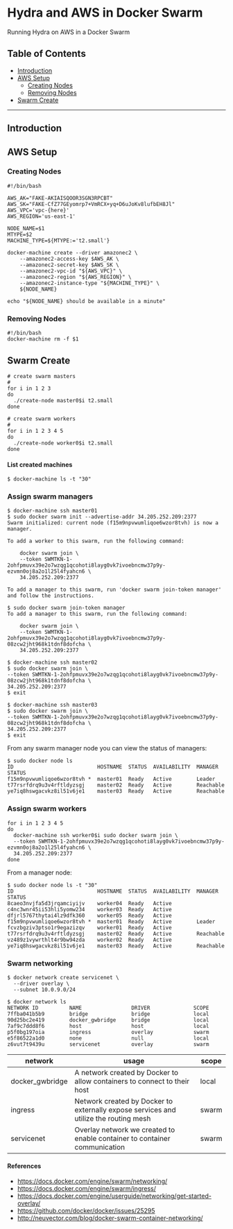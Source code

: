 # Hydra and AWS in Docker Swarm
Running Hydra on AWS in a Docker Swarm

## Table of Contents

* [Introduction](#introduction)
* [AWS Setup](#aws-setup)
  * [Creating Nodes](#creating-nodes)
  * [Removing Nodes](#removing-nodes)
* [Swarm Create](#swarm-create)

---

<a name="introduction"></a> 
## Introduction

<a name="aws-setup"></a> 
## AWS Setup

<a name="creating-nodes"></a> 
### Creating Nodes


```shell
#!/bin/bash

AWS_AK="FAKE-AKIAISQOOR3SGN3RPCBT"
AWS_SK="FAKE-CfZ77GEyomrp7+VmRCX+yq+D6uJoKv8lufbEH8Jl"
AWS_VPC='vpc-{here}'
AWS_REGION='us-east-1'

NODE_NAME=$1
MTYPE=$2
MACHINE_TYPE=${MTYPE:='t2.small'}

docker-machine create --driver amazonec2 \
	--amazonec2-access-key $AWS_AK \
	--amazonec2-secret-key $AWS_SK \
	--amazonec2-vpc-id "${AWS_VPC}" \
	--amazonec2-region "${AWS_REGION}" \
	--amazonec2-instance-type "${MACHINE_TYPE}" \
	${NODE_NAME}

echo "${NODE_NAME} should be available in a minute"
```

<a name="removing-nodes"></a> 
### Removing Nodes

```shell
#!/bin/bash
docker-machine rm -f $1
```

<a name="swarm-create"></a> 
## Swarm Create

```shell
# create swarm masters
#
for i in 1 2 3
do
  ./create-node master0$i t2.small
done

# create swarm workers
#
for i in 1 2 3 4 5
do
  ./create-node worker0$i t2.small
done
```

#### List created machines

```shell
$ docker-machine ls -t "30"
```

### Assign swarm managers

```shell
$ docker-machine ssh master01
$ sudo docker swarm init --advertise-addr 34.205.252.209:2377
Swarm initialized: current node (f15m9npvwumliqoe6wzor8tvh) is now a manager.

To add a worker to this swarm, run the following command:

    docker swarm join \
    --token SWMTKN-1-2ohfpmuvx39e2o7wzqg1qcohoti8layg0vk7ivoebncmw37p9y-ezvmn0oj8a2o1l25l4fyahcn6 \
    34.205.252.209:2377

To add a manager to this swarm, run 'docker swarm join-token manager' and follow the instructions.

$ sudo docker swarm join-token manager
To add a manager to this swarm, run the following command:

    docker swarm join \
    --token SWMTKN-1-2ohfpmuvx39e2o7wzqg1qcohoti8layg0vk7ivoebncmw37p9y-08zcw2jht968k1tdnf8dofcha \
    34.205.252.209:2377
```

```shell
$ docker-machine ssh master02
$ sudo docker swarm join \
--token SWMTKN-1-2ohfpmuvx39e2o7wzqg1qcohoti8layg0vk7ivoebncmw37p9y-08zcw2jht968k1tdnf8dofcha \
34.205.252.209:2377
$ exit

$ docker-machine ssh master03
$ sudo docker swarm join \
--token SWMTKN-1-2ohfpmuvx39e2o7wzqg1qcohoti8layg0vk7ivoebncmw37p9y-08zcw2jht968k1tdnf8dofcha \
34.205.252.209:2377
$ exit
```

From any swarm manager node you can view the status of managers:

```shell
$ sudo docker node ls
ID                           HOSTNAME  STATUS  AVAILABILITY  MANAGER STATUS
f15m9npvwumliqoe6wzor8tvh *  master01  Ready   Active        Leader
t77rsrfdrq9u3v4rftldyzsgj    master02  Ready   Active        Reachable
ye7iq8hswgacvkz8il51v6je1    master03  Ready   Active        Reachable
```

### Assign swarm workers

```shell
for i in 1 2 3 4 5
do
  docker-machine ssh worker0$i sudo docker swarm join \
  --token SWMTKN-1-2ohfpmuvx39e2o7wzqg1qcohoti8layg0vk7ivoebncmw37p9y-ezvmn0oj8a2o1l25l4fyahcn6 \
  34.205.252.209:2377
done
```

From a manager node:

```
$ sudo docker node ls -t "30"
ID                           HOSTNAME  STATUS  AVAILABILITY  MANAGER STATUS
8caeo3nvjfa5d3jrqamciyijv    worker04  Ready   Active
c4nc3wnr45ii53hli5yomw234    worker03  Ready   Active
dfjrl5767thytai4lz9dfk360    worker05  Ready   Active
f15m9npvwumliqoe6wzor8tvh *  master01  Ready   Active        Leader
fcvzbgziv3ptso1r9egazizqv    worker01  Ready   Active
t77rsrfdrq9u3v4rftldyzsgj    master02  Ready   Active        Reachable
vz489z1vywrthlt4r9bw94zda    worker02  Ready   Active
ye7iq8hswgacvkz8il51v6je1    master03  Ready   Active        Reachable
```

### Swarm networking

```shell
$ docker network create servicenet \
  --driver overlay \
  --subnet 10.0.9.0/24
```

```shell
$ docker network ls
NETWORK ID          NAME                DRIVER              SCOPE
7ffba041b5b9        bridge              bridge              local
90d25bc2e419        docker_gwbridge     bridge              local
7af9c7ddd8f6        host                host                local
p5f0bg197oia        ingress             overlay             swarm
e5f86522a1d0        none                null                local
z6vut7t9439u        servicenet          overlay             swarm
```

| network | usage | scope |
| --- | --- | --- |
| docker_gwbridge | A network created by Docker to allow containers to connect to their host | local |
| ingress | Network created by Docker to externally expose services and utilize the routing mesh | swarm |
| servicenet | Overlay network we created to enable container to container communication | swarm |

#### References

* https://docs.docker.com/engine/swarm/networking/
* https://docs.docker.com/engine/swarm/ingress/
* https://docs.docker.com/engine/userguide/networking/get-started-overlay/
* https://github.com/docker/docker/issues/25295
* http://neuvector.com/blog/docker-swarm-container-networking/

